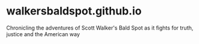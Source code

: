 # walkersbaldspot.github.io

Chronicling the adventures of Scott Walker's Bald Spot as it fights for truth,
justice and the American way
